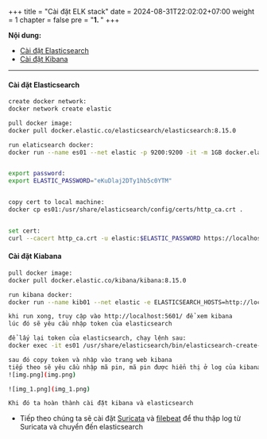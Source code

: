 +++
title = "Cài đặt ELK stack"
date = 2024-08-31T22:02:02+07:00
weight = 1
chapter = false
pre = "<b>1. </b>"
+++

**Nội dung:**
- [Cài đặt Elasticsearch](#cài-đặt-elasticsearch)
- [Cài đặt Kibana](#cài-đặt-kibana)
---

#### Cài đặt Elasticsearch
```bash
create docker network:
docker network create elastic

pull docker image:
docker pull docker.elastic.co/elasticsearch/elasticsearch:8.15.0

run elaticsearch docker:
docker run --name es01 --net elastic -p 9200:9200 -it -m 1GB docker.elastic.co/elasticsearch/elasticsearch:8.15.0


export password: 
export ELASTIC_PASSWORD="eKuDlaj2DTy1hb5c0YTM"


copy cert to local machine:
docker cp es01:/usr/share/elasticsearch/config/certs/http_ca.crt .


set cert: 
curl --cacert http_ca.crt -u elastic:$ELASTIC_PASSWORD https://localhost:9200```
```

#### Cài đặt Kiabana
```bash
pull docker image:
docker pull docker.elastic.co/kibana/kibana:8.15.0

run kibana docker:
docker run --name kib01 --net elastic -e ELASTICSEARCH_HOSTS=http://localhost:9200 -p 5601:5601 -it docker.elastic.co/kibana/kibana:8.15.0

khi run xong, truy cập vào http://localhost:5601/ để xem kibana
lúc đó sẽ yêu cầu nhập token của elasticsearch

để lấy lại token của elasticsearch, chạy lệnh sau:
docker exec -it es01 /usr/share/elasticsearch/bin/elasticsearch-create-enrollment-token -s kibana

sau đó copy token và nhập vào trang web kibana
tiếp theo sẽ yêu cầu nhập mã pin, mã pin được hiển thị ở log của kibana trong docker
![img.png](img.png)

![img_1.png](img_1.png)

Khi đó ta hoàn thành cài đặt kibana và elasticsearch
```

+ Tiếp theo chúng ta sẽ cài đặt [Suricata](../filebeat/#cài-đặt-suricata) và [filebeat](../filebeat/#cài-đặt-filebeat) để thu thập log từ Suricata và chuyển đến elasticsearch

